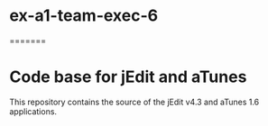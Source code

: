 # ex-a1-team-exec-6
=======
# Code base for jEdit and aTunes
This repository contains the source of the jEdit v4.3 and aTunes 1.6 applications.

